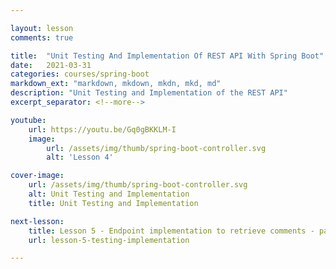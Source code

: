 ```yaml
---

layout: lesson
comments: true

title:  "Unit Testing And Implementation Of REST API With Spring Boot"
date:   2021-03-31
categories: courses/spring-boot
markdown_ext: "markdown, mkdown, mkdn, mkd, md"
description: "Unit Testing and Implementation of the REST API"
excerpt_separator: <!--more-->

youtube:
    url: https://youtu.be/Gq0gBKKLM-I
    image:
        url: /assets/img/thumb/spring-boot-controller.svg
        alt: 'Lesson 4'

cover-image: 
    url: /assets/img/thumb/spring-boot-controller.svg
    alt: Unit Testing and Implementation
    title: Unit Testing and Implementation

next-lesson:
    title: Lesson 5 - Endpoint implementation to retrieve comments - part 2 (The Service) 
    url: lesson-5-testing-implementation

---
```


<span id="ezoic-pub-video-placeholder-7"></span>




